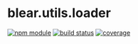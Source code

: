 # blear.utils.loader

[![npm module][npm-img]][npm-url]
[![build status][travis-img]][travis-url]
[![coverage][coveralls-img]][coveralls-url]

[travis-img]: https://img.shields.io/travis/blearjs/blear.utils.loader/master.svg?style=flat-square
[travis-url]: https://travis-ci.org/blearjs/blear.utils.loader

[npm-img]: https://img.shields.io/npm/v/blear.utils.loader.svg?style=flat-square
[npm-url]: https://www.npmjs.com/package/blear.utils.loader

[coveralls-img]: https://img.shields.io/coveralls/blearjs/blear.utils.loader/master.svg?style=flat-square
[coveralls-url]: https://coveralls.io/github/blearjs/blear.utils.loader?branch=master

